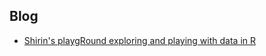 ## Blog

+ [Shirin's playgRound exploring and playing with data in R](https://shiring.github.io/)


